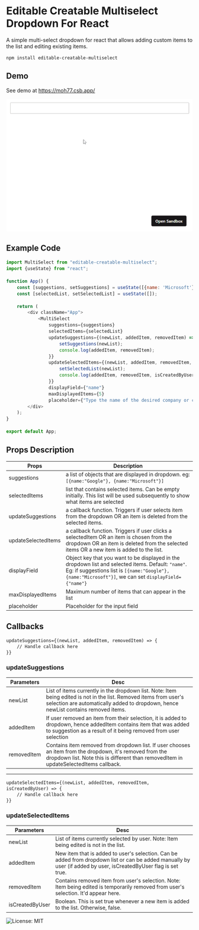 # Editable Creatable Multiselect Dropdown For React

A simple multi-select dropdown for react that allows adding custom items to the list and editing existing items.

    npm install editable-creatable-multiselect

## Demo
See demo at https://moh77.csb.app/

![Alt Text](https://raw.githubusercontent.com/bordernone/editable-creatable-multiselect/master/src/untracked-npm/misc/demo.gif)

## Example Code
```javascript
import MultiSelect from "editable-creatable-multiselect";
import {useState} from "react";

function App() {
    const [suggestions, setSuggestions] = useState([{name: 'Microsoft'}, {name: 'Apple'}, {name: 'Google'}, {name: 'JetBrains'}, {name: 'Airbnb'}, {name: 'Amazon'}, {name: 'Tesla'}, {name: 'NVIDIA'}, {name: 'Samsung'}, {name: 'Netflix'}, {name: 'Palantir'}]);
    const [selectedList, setSelectedList] = useState([]);

    return (
        <div className="App">
            <MultiSelect
                suggestions={suggestions}
                selectedItems={selectedList}
                updateSuggestions={(newList, addedItem, removedItem) => {
                    setSuggestions(newList);
                    console.log(addedItem, removedItem);
                }}
                updateSelectedItems={(newList, addedItem, removedItem, isCreatedByUser) => {
                    setSelectedList(newList);
                    console.log(addedItem, removedItem, isCreatedByUser);
                }}
                displayField={"name"}
                maxDisplayedItems={5}
                placeholder={"Type the name of the desired company or choose one."}/>
        </div>
    );
}

export default App;
```

## Props Description
| Props                	| Description                                                                                                                                                                          	|
|---------------------	|--------------------------------------------------------------------------------------------------------------------------------------------------------------------------------------	|
| suggestions         	| a list of objects that are displayed in dropdown. eg: `[{name:"Google"}, {name:"Microsoft"}]`                                                                                          	|
| selectedItems       	| list that contains selected items. Can be empty initially. This list will be used subsequently to show what items are selected                                                       	|
| updateSuggestions   	| a callback function. Triggers if user selects item from the dropdown OR an item is deleted from the selected items.                                                                  	|
| updateSelectedItems 	| a callback function. Triggers if user clicks a selectedItem OR an item is chosen from the dropdown OR an item is deleted from the selected items OR a new item is added to the list. 	|
| displayField      	| Object key that you want to be displayed in the dropdown list and selected items. Default: `"name"`. Eg: if suggestions list is `[{name:"Google"}, {name:"Microsoft"}]`, we can set `displayField={"name"}` |
| maxDisplayedItems     | Maximum number of items that can appear in the list                                                                                                                                    |
| placeholder           | Placeholder for the input field                                                                                                                                    |


## Callbacks

```
updateSuggestions={(newList, addedItem, removedItem) => {
    // Handle callback here
}}
```
### updateSuggestions
| Parameters  	| Desc                                                                                                                                                                                    	|
|-------------	|-----------------------------------------------------------------------------------------------------------------------------------------------------------------------------------------	|
| newList     	| List of items currently in the dropdown list. Note: Item being edited is not in the list. Removed items from user's selection are automatically added to dropdown, hence newList contains removed items. 	|
| addedItem   	| If user removed an item from their selection, it is added to dropdown, hence addedItem contains item that was added to suggestion as a result of it being removed from user selection   	|
| removedItem 	| Contains item removed from dropdown list. If user chooses an item from the dropdown, it's removed from the dropdown list. Note this is different than removedItem in updateSelectedItems callback.          	|

---
```
updateSelectedItems={(newList, addedItem, removedItem, isCreatedByUser) => {
    // Handle callback here
}}
```
### updateSelectedItems
| Parameters  	| Desc                                                                                                                                                                                    	|
|-------------	|-----------------------------------------------------------------------------------------------------------------------------------------------------------------------------------------	|
| newList     	| List of items currently selected by user. Note: Item being edited is not in the list.                                                                                                  	|
| addedItem   	| New item that is added to user's selection. Can be added from dropdown list or can be added manually by user (if added by user, isCreatedByUser flag is set true.                         |
| removedItem 	| Contains removed item from user's selection. Note: Item being edited is temporarily removed from user's selection. It'd appear here.                                                   	|
| isCreatedByUser 	| Boolean. This is set true whenever a new item is added to the list. Otherwise, false.                                                   	|


![License: MIT](https://img.shields.io/badge/License-MIT-blue.svg)